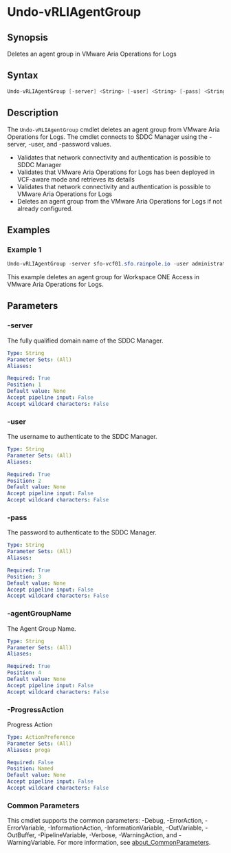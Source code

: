 # Undo-vRLIAgentGroup

## Synopsis

Deletes an agent group in VMware Aria Operations for Logs

## Syntax

```powershell
Undo-vRLIAgentGroup [-server] <String> [-user] <String> [-pass] <String> [-agentGroupName] <String> [-ProgressAction <ActionPreference>] [<CommonParameters>]
```

## Description

The `Undo-vRLIAgentGroup` cmdlet deletes an agent group from VMware Aria Operations for Logs.
The cmdlet connects to SDDC Manager using the -server, -user, and -password values.

- Validates that network connectivity and authentication is possible to SDDC Manager
- Validates that VMware Aria Operations for Logs has been deployed in VCF-aware mode and retrieves its details
- Validates that network connectivity and authentication is possible to VMware Aria Operations for Logs
- Deletes an agent group from the VMware Aria Operations for Logs if not already configured.

## Examples

### Example 1

```powershell
Undo-vRLIAgentGroup -server sfo-vcf01.sfo.rainpole.io -user administrator@vsphere.local -pass VMw@re1! -agentGroupName "Workspace ONE Access (IAM) - Appliance Agent Group"
```

This example deletes an agent group for Workspace ONE Access in VMware Aria Operations for Logs.

## Parameters

### -server

The fully qualified domain name of the SDDC Manager.

```yaml
Type: String
Parameter Sets: (All)
Aliases:

Required: True
Position: 1
Default value: None
Accept pipeline input: False
Accept wildcard characters: False
```

### -user

The username to authenticate to the SDDC Manager.

```yaml
Type: String
Parameter Sets: (All)
Aliases:

Required: True
Position: 2
Default value: None
Accept pipeline input: False
Accept wildcard characters: False
```

### -pass

The password to authenticate to the SDDC Manager.

```yaml
Type: String
Parameter Sets: (All)
Aliases:

Required: True
Position: 3
Default value: None
Accept pipeline input: False
Accept wildcard characters: False
```

### -agentGroupName

The Agent Group Name.

```yaml
Type: String
Parameter Sets: (All)
Aliases:

Required: True
Position: 4
Default value: None
Accept pipeline input: False
Accept wildcard characters: False
```

### -ProgressAction

Progress Action

```yaml
Type: ActionPreference
Parameter Sets: (All)
Aliases: proga

Required: False
Position: Named
Default value: None
Accept pipeline input: False
Accept wildcard characters: False
```

### Common Parameters

This cmdlet supports the common parameters: -Debug, -ErrorAction, -ErrorVariable, -InformationAction, -InformationVariable, -OutVariable, -OutBuffer, -PipelineVariable, -Verbose, -WarningAction, and -WarningVariable. For more information, see [about_CommonParameters](http://go.microsoft.com/fwlink/?LinkID=113216).
